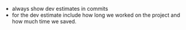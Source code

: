 - always show dev estimates in commits
- for the dev estimate include how long we worked on the project and how much time we saved.